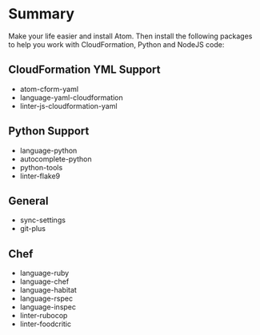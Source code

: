 # Summary

Make your life easier and install Atom. Then install the following packages to help you work with CloudFormation, Python and NodeJS code:

## CloudFormation YML Support
* atom-cform-yaml
* language-yaml-cloudformation
* linter-js-cloudformation-yaml

## Python Support
* language-python
* autocomplete-python
* python-tools
* linter-flake9

## General
* sync-settings
* git-plus

## Chef
* language-ruby
* language-chef
* language-habitat
* language-rspec
* language-inspec
* linter-rubocop
* linter-foodcritic

